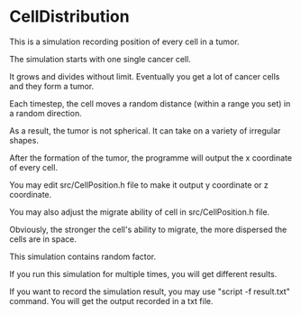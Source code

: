 # CellDistribution
This is a simulation recording position of every cell in a tumor.

The simulation starts with one single cancer cell.

It grows and divides without limit. Eventually you get a lot of cancer cells and they form a tumor.

Each timestep, the cell moves a random distance (within a range you set) in a random direction.

As a result, the tumor is not spherical. It can take on a variety of irregular shapes.

After the formation of the tumor, the programme will output the x coordinate of every cell.

You may edit src/CellPosition.h file to make it output y coordinate or z coordinate.

You may also adjust the migrate ability of cell in src/CellPosition.h file.

Obviously, the stronger the cell's ability to migrate, the more dispersed the cells are in space.

This simulation contains random factor.

If you run this simulation for multiple times, you will get different results.

If you want to record the simulation result, you may use "script -f result.txt" command. You will get the output recorded in a txt file.

